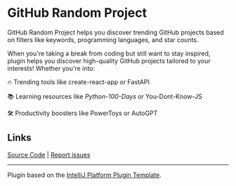 # GitHub Random Project

<!-- Plugin description -->

GitHub Random Project helps you discover trending GitHub projects based on filters like keywords, programming languages, and star counts.

When you're taking a break from coding but still want to stay inspired, plugin helps you discover high-quality GitHub projects tailored to your interests! Whether you're into:

🔥 Trending tools like create-react-app or FastAPI

📚 Learning resources like *Python-100-Days* or You-Dont-Know-JS

🛠️ Productivity boosters like PowerToys or AutoGPT

## Links
[Source Code](https://github.com/kings1990/github-random-project) | [Report issues](https://github.com/kings1990/github-random-project/issues)



<!-- Plugin description end -->



---
Plugin based on the [IntelliJ Platform Plugin Template][template].

[template]: https://github.com/JetBrains/intellij-platform-plugin-template

[docs:plugin-description]: https://plugins.jetbrains.com/docs/intellij/plugin-user-experience.html#plugin-description-and-presentation